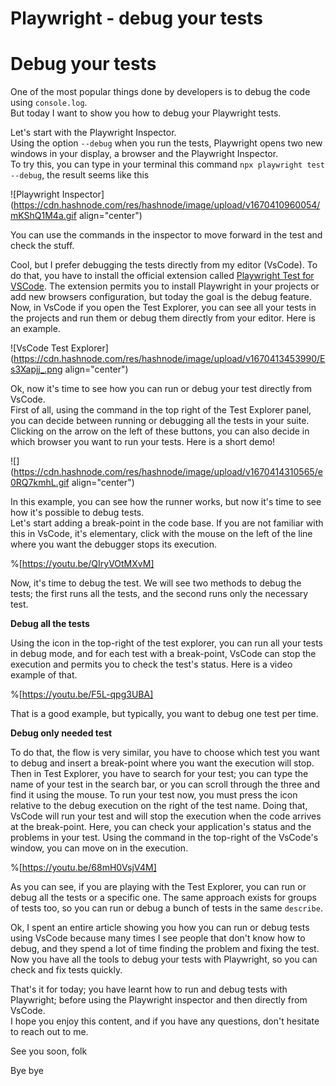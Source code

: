 # Playwright - debug your tests

# Debug your tests

One of the most popular things done by developers is to debug the code using `console.log`.  
But today I want to show you how to debug your Playwright tests.

Let's start with the Playwright Inspector.  
Using the option `--debug` when you run the tests, Playwright opens two new windows in your display, a browser and the Playwright Inspector.  
To try this, you can type in your terminal this command `npx playwright test --debug`, the result seems like this

![Playwright Inspector](https://cdn.hashnode.com/res/hashnode/image/upload/v1670410960054/mKShQ1M4a.gif align="center")

You can use the commands in the inspector to move forward in the test and check the stuff.

Cool, but I prefer debugging the tests directly from my editor (VsCode). To do that, you have to install the official extension called [Playwright Test for VSCode](https://marketplace.visualstudio.com/items?itemName=ms-playwright.playwright). The extension permits you to install Playwright in your projects or add new browsers configuration, but today the goal is the debug feature.  
Now, in VsCode if you open the Test Explorer, you can see all your tests in the projects and run them or debug them directly from your editor. Here is an example.

![VsCode Test Explorer](https://cdn.hashnode.com/res/hashnode/image/upload/v1670413453990/Es3Xapjj_.png align="center")

Ok, now it's time to see how you can run or debug your test directly from VsCode.  
First of all, using the command in the top right of the Test Explorer panel, you can decide between running or debugging all the tests in your suite. Clicking on the arrow on the left of these buttons, you can also decide in which browser you want to run your tests. Here is a short demo!

![](https://cdn.hashnode.com/res/hashnode/image/upload/v1670414310565/e0RQ7kmhL.gif align="center")

In this example, you can see how the runner works, but now it's time to see how it's possible to debug tests.  
Let's start adding a break-point in the code base. If you are not familiar with this in VsCode, it's elementary, click with the mouse on the left of the line where you want the debugger stops its execution.

%[https://youtu.be/QIryVOtMXvM] 

Now, it's time to debug the test. We will see two methods to debug the tests; the first runs all the tests, and the second runs only the necessary test.

**Debug all the tests**

Using the icon in the top-right of the test explorer, you can run all your tests in debug mode, and for each test with a break-point, VsCode can stop the execution and permits you to check the test's status. Here is a video example of that.

%[https://youtu.be/F5L-qpg3UBA] 

That is a good example, but typically, you want to debug one test per time.

**Debug only needed test**

To do that, the flow is very similar, you have to choose which test you want to debug and insert a break-point where you want the execution will stop. Then in Test Explorer, you have to search for your test; you can type the name of your test in the search bar, or you can scroll through the three and find it using the mouse. To run your test now, you must press the icon relative to the debug execution on the right of the test name. Doing that, VsCode will run your test and will stop the execution when the code arrives at the break-point. Here, you can check your application's status and the problems in your test. Using the command in the top-right of the VsCode's window, you can move on in the execution.

%[https://youtu.be/68mH0VsjV4M] 

As you can see, if you are playing with the Test Explorer, you can run or debug all the tests or a specific one. The same approach exists for groups of tests too, so you can run or debug a bunch of tests in the same `describe`.

Ok, I spent an entire article showing you how you can run or debug tests using VsCode because many times I see people that don't know how to debug, and they spend a lot of time finding the problem and fixing the test. Now you have all the tools to debug your tests with Playwright, so you can check and fix tests quickly.

That's it for today; you have learnt how to run and debug tests with Playwright; before using the Playwright inspector and then directly from VsCode.  
I hope you enjoy this content, and if you have any questions, don't hesitate to reach out to me.

See you soon, folk

Bye bye